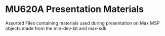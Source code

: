 # MU620A Presentation Materials
 Assorted Files containing materials used during presentation on Max MSP objects made from the min-dev-kit and max-sdk
